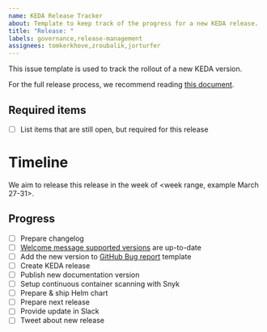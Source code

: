 ```yaml
---
name: KEDA Release Tracker
about: Template to keep track of the progress for a new KEDA release.
title: "Release: "
labels: governance,release-management
assignees: tomkerkhove,zroubalik,jorturfer
---
```


This issue template is used to track the rollout of a new KEDA version.

For the full release process, we recommend reading [this document](https://github.com/kedacore/keda/blob/main/RELEASE-PROCESS.md).

## Required items

- [ ] List items that are still open, but required for this release

# Timeline

We aim to release this release in the week of <week range, example March 27-31>.

## Progress

- [ ] Prepare changelog
- [ ] [Welcome message supported versions](https://github.com/kedacore/keda/blob/main/pkg/util/welcome.go#L29-L30) are up-to-date
- [ ] Add the new version to [GitHub Bug report](https://github.com/kedacore/keda/blob/main/.github/ISSUE_TEMPLATE/3_bug_report.yml) template
- [ ] Create KEDA release
- [ ] Publish new documentation version
- [ ] Setup continuous container scanning with Snyk
- [ ] Prepare & ship Helm chart
- [ ] Prepare next release
- [ ] Provide update in Slack
- [ ] Tweet about new release
